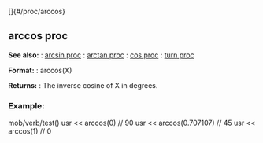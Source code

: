 []{#/proc/arccos}
## arccos proc
**See also:**
:   [arcsin proc](#/proc/arcsin)
:   [arctan proc](#/proc/arctan)
:   [cos proc](#/proc/cos)
:   [turn proc](#/proc/turn)
<!-- -->
**Format:**
:   arccos(X)
<!-- -->
**Returns:**
:   The inverse cosine of X in degrees.
### Example:
mob/verb/test() usr \<\< arccos(0) // 90 usr \<\< arccos(0.707107) // 45
usr \<\< arccos(1) // 0